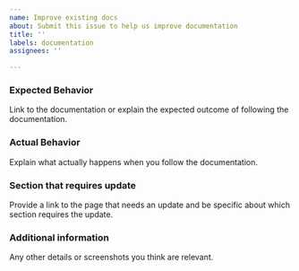 ```yaml
---
name: Improve existing docs
about: Submit this issue to help us improve documentation
title: ''
labels: documentation
assignees: ''

---
```


### Expected Behavior
Link to the documentation or explain the expected outcome of following the documentation.

### Actual Behavior
Explain what actually happens when you follow the documentation.

### Section that requires update
Provide a link to the page that needs an update and be specific about which section requires the update.

### Additional information
Any other details or screenshots you think are relevant.
